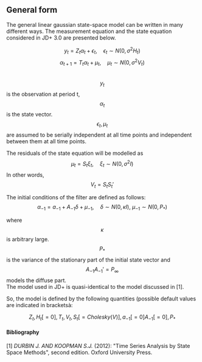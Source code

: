 ## General form

The general linear gaussian state-space model can be written in many different ways. The measurement equation and the state equation considered in JD+ 3.0 are presented below.

$$ y_t = Z_t \alpha_t + \epsilon_t,\quad \epsilon_t \sim N\left(0, \sigma^2 H_t\right) $$
$$ \alpha_{t+1} = T_t \alpha_t + \mu_t, \quad \mu_t \sim N \left(0, \sigma^2 V_t \right)$$
<br>
$$ y_t $$  is the observation at period t, 
$$ \alpha_t $$  is the state vector.
$$ \epsilon_t, \mu_t $$ 
are assumed to be serially independent at all time points and independent between them at all time points.  

The residuals of the state equation will be modelled as
$$ \mu_t = S_t \xi_t, \quad \xi_t \sim N\left( 0, \sigma^2 I\right) $$
In other words, 
$$ V_t=S_t S_t' $$

The initial conditions of the filter are defined as follows:
$$ \alpha_{-1} = a_{-1} + A_{-1}\delta + \mu_{-1}, \quad \delta \sim N\left(0, \kappa I \right),\: \mu_{-1} \sim N\left(0, P_*\right)$$

where 
$$ \kappa $$
is arbitrary large.
$$ P_* $$
is the variance of the stationary part of the initial state vector and
$$ A_{-1}A_{-1}'=P_\infty $$
models the diffuse part.   
The model used in JD+ is quasi-identical to the model discussed in [1].

So, the model is defined by the following quantities (possible default values are indicated in bracketsà:

$$ Z_t, H_t [=0], T_t, V_t, S_t [=Cholesky(V)], a_{-1}[=0] A_{-1} [=0], P_* $$

#### Bibliography

[1] _DURBIN J. AND KOOPMAN S.J._ (2012): "Time Series Analysis by State Space Methods", second edition. Oxford University Press.
